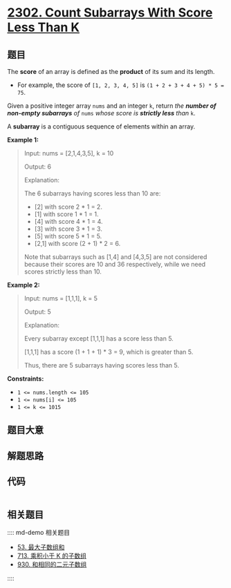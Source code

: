 # [2302. Count Subarrays With Score Less Than K](https://leetcode.com/problems/count-subarrays-with-score-less-than-k/)

## 题目

The **score** of an array is defined as the **product** of its sum and its
length.

  * For example, the score of `[1, 2, 3, 4, 5]` is `(1 + 2 + 3 + 4 + 5) * 5 = 75`.

Given a positive integer array `nums` and an integer `k`, return _the **number
of non-empty subarrays** of_ `nums` _whose score is **strictly less** than_
`k`.

A **subarray** is a contiguous sequence of elements within an array.



**Example 1:**

> Input: nums = [2,1,4,3,5], k = 10
> 
> Output: 6
> 
> Explanation:
> 
> The 6 subarrays having scores less than 10 are:
> - [2] with score 2 * 1 = 2.
> - [1] with score 1 * 1 = 1.
> - [4] with score 4 * 1 = 4.
> - [3] with score 3 * 1 = 3. 
> - [5] with score 5 * 1 = 5.
> - [2,1] with score (2 + 1) * 2 = 6.
> 
> Note that subarrays such as [1,4] and [4,3,5] are not considered because their scores are 10 and 36 respectively, while we need scores strictly less than 10.

**Example 2:**

> Input: nums = [1,1,1], k = 5
> 
> Output: 5
> 
> Explanation:
> 
> Every subarray except [1,1,1] has a score less than 5.
> 
> [1,1,1] has a score (1 + 1 + 1) * 3 = 9, which is greater than 5.
> 
> Thus, there are 5 subarrays having scores less than 5.

**Constraints:**

  * `1 <= nums.length <= 105`
  * `1 <= nums[i] <= 105`
  * `1 <= k <= 1015`


## 题目大意

## 解题思路

## 代码

```javascript

```

## 相关题目

:::: md-demo 相关题目
- [53. 最大子数组和](https://leetcode.com/problems/maximum-subarray)
- [713. 乘积小于 K 的子数组](https://leetcode.com/problems/subarray-product-less-than-k)
- [930. 和相同的二元子数组](https://leetcode.com/problems/binary-subarrays-with-sum)

::::
